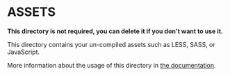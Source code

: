 # ASSETS

**This directory is not required, you can delete it if you don't want to use it.**

This directory contains your un-compiled assets such as LESS, SASS, or JavaScript.

More information about the usage of this directory in [the documentation](https://nuxtjs.org/guide~/assets#webpacked).
